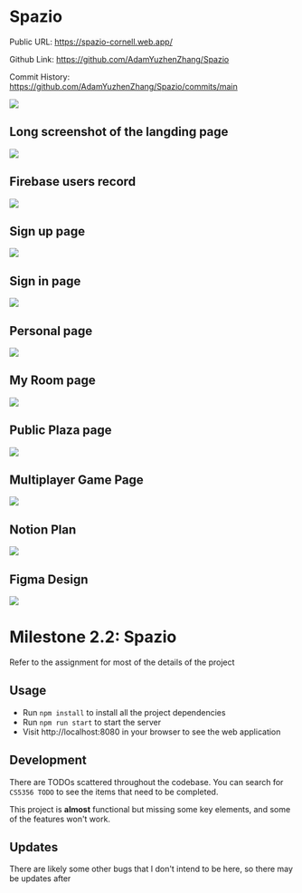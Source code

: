 # Spazio
Public URL: https://spazio-cornell.web.app/

Github Link: https://github.com/AdamYuzhenZhang/Spazio

Commit History: https://github.com/AdamYuzhenZhang/Spazio/commits/main

<img src="https://github.com/AdamYuzhenZhang/Spazio/blob/main/commit%20history.png">


## Long screenshot of the langding page
<img src="https://github.com/AdamYuzhenZhang/Spazio/blob/main/landing%20page%20screenshot.png">

## Firebase users record
<img src="https://github.com/Jeannelialbedo/2022-cs5356-milestone-1/blob/main/Firebase%20users.png">

## Sign up page
<img src="https://github.com/AdamYuzhenZhang/Spazio/blob/main/sign-in%20page%20screenshot.png">

## Sign in page
<img src="https://github.com/AdamYuzhenZhang/Spazio/blob/main/sign-up page screenshot.png">

## Personal page
<img src="https://github.com/AdamYuzhenZhang/Spazio/blob/main/PersonalPage.JPG">

## My Room page
<img src="https://github.com/AdamYuzhenZhang/Spazio/blob/main/My-room.png">


## Public Plaza page
<img src="https://github.com/AdamYuzhenZhang/Spazio/blob/main/Public-plazea.png">

## Multiplayer Game Page
<img src="https://github.com/AdamYuzhenZhang/Spazio/blob/main/multiplayer-game.png">


## Notion Plan
<img src="https://github.com/AdamYuzhenZhang/Spazio/blob/main/Notion%20Plan.JPG">

## Figma Design
<img src="https://github.com/AdamYuzhenZhang/Spazio/blob/main/Figma.png">


# Milestone 2.2: Spazio

Refer to the assignment for most of the details of the project

## Usage

* Run  `npm install` to install all the project dependencies
* Run `npm run start` to start the server
* Visit http://localhost:8080 in your browser to see the web application

## Development

There are TODOs scattered throughout the codebase. You can search for `CS5356 TODO` to see the items that need to be completed.

This project is __almost__ functional but missing some key elements, and some of the features won't work.

## Updates

There are likely some other bugs that I don't intend to be here, so there may be updates after
